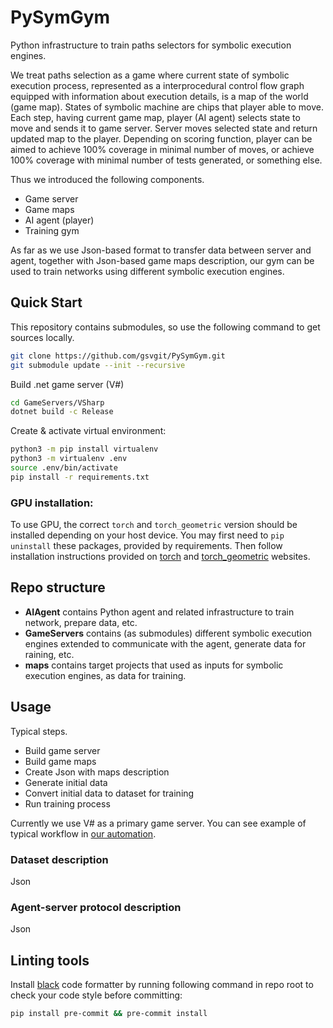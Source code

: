 # PySymGym
Python infrastructure to train paths selectors for symbolic execution engines.

We treat paths selection as a game where current state of symbolic execution process, represented as a interprocedural control flow graph equipped with information about execution details, is a map of the world (game map). States of symbolic machine are chips that player able to move. Each step, having current game map, player (AI agent) selects state to move and sends it to game server. Server moves selected state and return updated map to the player. Depending on scoring function, player can be aimed to achieve 100% coverage in minimal number of moves, or achieve 100% coverage with minimal number of tests generated, or something else.

Thus we introduced the following components.
- Game server
- Game maps
- AI agent (player)
- Training gym

As far as we use Json-based format to transfer data between server and agent, together with Json-based game maps description, our gym can be used to train networks using different symbolic execution engines.


## Quick Start

This repository contains submodules, so use the following command to get sources locally. 
```sh
git clone https://github.com/gsvgit/PySymGym.git
git submodule update --init --recursive
```

Build .net game server (V#)
```sh
cd GameServers/VSharp
dotnet build -c Release
```

Create & activate virtual environment:
```bash
python3 -m pip install virtualenv
python3 -m virtualenv .env
source .env/bin/activate
pip install -r requirements.txt
```

### GPU installation:

To use GPU, the correct `torch` and `torch_geometric` version should be installed depending on your host device. You may first need to `pip uninstall` these packages, provided by requirements.
Then follow installation instructions provided on [torch](https://pytorch.org/get-started/locally/) and [torch_geometric](https://pytorch-geometric.readthedocs.io/en/stable/install/installation.html#installation-from-wheels) websites.

## Repo structure

- **AIAgent** contains Python agent and related infrastructure to train network, prepare data, etc.
- **GameServers** contains (as submodules) different symbolic execution engines extended to communicate with the agent, generate data for raining, etc.  
- **maps** contains target projects that used as inputs for symbolic execution engines, as data for training.

## Usage

Typical steps.

- Build game server
- Build game maps
- Create Json with maps description 
- Generate initial data
- Convert initial data to dataset for training
- Run training process

Currently we use V# as a primary game server. You can see example of typical workflow in [our automation](.github/workflows/build_and_run.yaml).

### Dataset description

Json

### Agent-server protocol description

Json

## Linting tools

Install [black](https://github.com/psf/black) code formatter by running following command in repo root to check your code style before committing:
```sh
pip install pre-commit && pre-commit install
```
